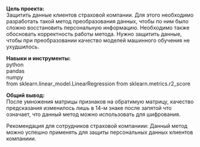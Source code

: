 **Цель проекта:**  
Защитить данные клиентов страховой компании. Для этого необходимо разработать такой метод преобразования данных, чтобы по ним было сложно восстановить персональную информацию. Необходимо также обосновать корректность работы метода.
Нужно защитить данные, чтобы при преобразовании качество моделей машинного обучения не ухудшилось. 

**Навыки и инструменты:**  
python  
pandas  
numpy  
from sklearn.linear_model.LinearRegression
from sklearn.metrics.r2_score

**Общий вывод:**  
После умножения матрицы признаков на обратимую матрицу, качество предсказания изменилось лишь в 14-м знаке после запятой что означает, что данный метод можно использовать для шифрования.

Рекомендация для сотрудников страховой компаниии:
Данный метод можно успешно применять для защиты персональных данных клиентов компаниии.
